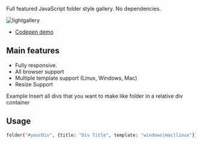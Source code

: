 Full featured JavaScript folder style gallery. No dependencies.

![lightgallery](https://raw.githubusercontent.com/bRexhmati/folder/master/Folder.png?token=AmmUJhISJqXCsitscEIJfLVi59QhbXUbks5cVi4ZwA%3D%3D)

* [Codepen demo](https://codepen.io/brexhmati/full/XORyjm)


## Main features

* Fully responsive.
* All browser support
* Multiple template support (Linux, Windows, Mac)
* Resize Support

Example
Insert all divs that you want to make like folder in a relative div container

## Usage
```sh
folder("#yourDiv", {title: "Div Title", template: "windows|mac|linux"});
```
